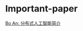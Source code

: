 # Important-paper

[Bo An: 分布式人工智能简介](https://personal.ntu.edu.sg/boan/Chinese/%E5%88%86%E5%B8%83%E5%BC%8F%E4%BA%BA%E5%B7%A5%E6%99%BA%E8%83%BD%E7%AE%80%E4%BB%8B.pdf)  
